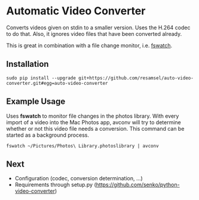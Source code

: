 # Automatic Video Converter

Converts videos given on stdin to a smaller version. Uses the H.264 codec to do that. Also, it ignores video files that have been converted already.

This is great in combination with a file change monitor, i.e. [fswatch](https://github.com/emcrisostomo/fswatch).

## Installation

```
sudo pip install --upgrade git+https://github.com/resamsel/auto-video-converter.git#egg=auto-video-converter
```

## Example Usage

Uses **fswatch** to monitor file changes in the photos library. With every import of a video into the Mac Photos app, avconv will try to determine whether or not this video file needs a conversion. This command can be started as a background process.

```
fswatch ~/Pictures/Photos\ Library.photoslibrary | avconv
```

## Next

* Configuration (codec, conversion determination, ...)
* Requirements through setup.py (https://github.com/senko/python-video-converter)
